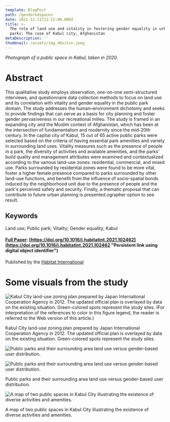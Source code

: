 ```yaml
---
template: BlogPost
path: /genderedspaces
date: 2021-12-21T12:12:00.000Z
title: >-
  The role of land use and vitality in fostering gender equality in urban public
  parks: The case of Kabul city, Afghanistan
metaDescription: ''
thumbnail: /assets/img_40siton.jpeg
---
```

*Photograph of a public space in Kabul, taken in 2020.*

# Abstract

This qualitative study employs observation, one-on-one semi-structured interviews, and questionnaire data collection methods to focus on land use and its correlation with vitality and gender equality in the public park domain. The study addresses the human–environment dichotomy and seeks to provide findings that can serve as a basis for city planning and foster gender pervasiveness in our recreational milieu. The study is framed in an expanding city and the Muslim context of Afghanistan, which has been at the intersection of fundamentalism and modernity since the mid-20th century. In the capital city of Kabul, 15 out of 65 active public parks were selected based on the criteria of having essential park amenities and variety in surrounding land uses. Vitality measures such as the presence of people in a park, the diversity of activities and available amenities, and the parks' build quality and management attributes were examined and contextualized according to the various land-use zones: residential, commercial, and mixed use. Parks surrounded by residential zones were found to be more vital, foster a higher female presence compared to parks surrounded by other land-use functions, and benefit from the influence of socio-spatial bonds induced by the neighborhood unit due to the presence of people and the park's perceived safety and security. Finally, a thematic proposal that can contribute to future urban planning is presented.ographer option to see result.

## Keywords

Land use; Public park; Vitality; Gender equality; Kabul

#### **[F﻿ull Paper](https://doi.org/10.1016/j.habitatint.2021.102462): [https://doi.org/10.1016/j.habitatint.2021.102462](https://doi.org/10.1016/j.habitatint.2021.102462 "Persistent link using digital object identifier")**

P﻿ublished by the [Habitat International](https://www.sciencedirect.com/journal/habitat-international "Go to Habitat International on ScienceDirect")



# Some visuals from the study

![Kabul City land-use zoning plan prepared by Japan International Cooperation Agency in 2012. The updated official plan is overlayed by data on the existing situation. Green-colored spots represent the study sites. (For interpretation of the references to color in this figure legend, the reader is referred to the Web version of this article.)](/assets/1-s2.0-S019739752100151X-gr1_lrg.jpg)

Kabul City land-use zoning plan prepared by Japan International Cooperation Agency in 2012. The updated official plan is overlayed by data on the existing situation. Green-colored spots represent the study sites.

![](/assets/1-s2.0-S019739752100151X-gr3a_lrg.jpg "Public parks and their surrounding area land use versus gender-based user distribution.")

![Public parks and their surrounding area land use versus gender-based user distribution.](/assets/1-s2.0-S019739752100151X-gr3b_lrg.jpg)

Public parks and their surrounding area land use versus gender-based user distribution.

![A map of two public spaces in Kabul City illustrating the existence of diverse activities and amenities.](/assets/1-s2.0-S019739752100151X-gr5_lrg.jpg)

A map of two public spaces in Kabul City illustrating the existence of diverse activities and amenities.
